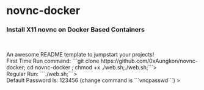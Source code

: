 # novnc-docker

<div>
  <h3>Install X11 novnc on Docker Based Containers</h3><br>
  <p>
    An awesome README template to jumpstart your projects!    <br>
    First Time Run command: ```git clone https://github.com/0xAungkon/novnc-docker; cd novnc-docker ; chmod +x ./web.sh;./web.sh;```><br>
    Regular Run: ```./web.sh;```><br>
    Default Password Is: 123456 (change command is ```vncpasswd```)  ><br>
  </p>
</div>

